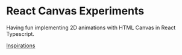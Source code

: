 # React Canvas Experiments

Having fun implementing 2D animations with HTML Canvas in React Typescript.

[Inspirations](https://youtube.com/@hyperplexed)
